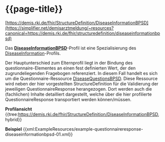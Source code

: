 # {{page-title}}
[https://demis.rki.de/fhir/StructureDefinition/DiseaseInformationBPSD](https://simplifier.net/demisarztmeldung/~resources?canonical=https://demis.rki.de/fhir/structuredefinition/diseaseinformationbpsd)

Das **[DiseaseInformationBPSD](https://simplifier.net/demisarztmeldung/~resources?canonical=https://demis.rki.de/fhir/structuredefinition/diseaseinformationcommon)**-Profil ist eine Spezialisierung des [DiseaseInformation](https://simplifier.net/demisarztmeldung/~resources?canonical=https://demis.rki.de/fhir/structuredefinition/diseaseinformation)-Profils.

Der Hauptunterschied zum Elternprofil liegt in der Bindung des questionnaire-Elementes an einen fest definierten Wert, der den zugrundeliegenden Fragebogen referenziert. In diesem Fall handelt es sich um die Questionnaire-Ressource [DiseaseQuestionsBPSD](https://simplifier.net/demisarztmeldung/~resources?canonical=https://demis.rki.de/fhir/questionnaire/diseasequestionsbpsd). Diese Ressource wird neben der hier vorgestellten StructureDefinition für die Validierung der jeweiligen QuestionnaireResponse herangezogen. Dort werden auch die (fachlichen) Inhalte detailliert dargestellt, welche über die hier profilierte QuestionnaireResponse transportiert werden können/müssen.

**Profilansicht**
{{tree:https://demis.rki.de/fhir/StructureDefinition/DiseaseInformationBPSD, hybrid}}

**Beispiel**
{{xml:ExampleResources/example-questionnaireresponse-diseaseinformationbpsd-01.xml}}
